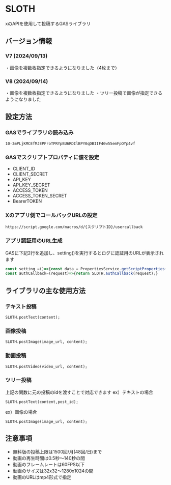 # SLOTH
xのAPIを使用して投稿するGASライブラリ

## バージョン情報
### V7 (2024/09/13)
・画像を複数枚指定できるようになりました（4枚まで）
### V8 (2024/09/14)
・画像を複数枚指定できるようになりました
・ツリー投稿で画像が指定できるようになりました

## 設定方法
### GASでライブラリの読み込み

```
10-3mPLjKMCEfMJEPFroTPRYpBU6RDIlBPY0qDBIIF46w55emFpOYp4vf
```
### GASでスクリプトプロパティに値を設定

* CLIENT_ID
* CLIENT_SECRET
* API_KEY
* API_KEY_SECRET
* ACCESS_TOKEN
* ACCESS_TOKEN_SECRET
* BearerTOKEN

### Xのアプリ側でコールバックURLの設定
```
https://script.google.com/macros/d/{スクリプトID}/usercallback
```

### アプリ認証用のURL生成
GASに下記2行を追加し、setting()を実行するとログに認証用のURLが表示されます
```javascript
const setting =()=>{const data = PropertiesService.getScriptProperties().getProperties();SLOTH.setting(data);SLOTH.main();}
const authCallback=(request)=>{return SLOTH.authCallback(request);}
```



## ライブラリの主な使用方法
### テキスト投稿
```javascirpt
SLOTH.postText(content);
```
### 画像投稿
```javascirpt
SLOTH.postImage(image_url, content);
```
### 動画投稿
```javascirpt
SLOTH.postVideo(video_url, content);
```
### ツリー投稿
上記の関数に元の投稿のidを渡すことで対応できます
ex）テキストの場合
```javascirpt
SLOTH.postText(content,post_id);
```
ex）画像の場合
```javascirpt
SLOTH.postImage(image_url, content);
```

## 注意事項
* 無料版の投稿上限は1500回/月(48回/日)まで
* 動画の再生時間は0.5秒～140秒の間
* 動画のフレームレートは60FPS以下
* 動画のサイズは32x32～1280x1024の間
* 動画のURLはmp4形式で指定

